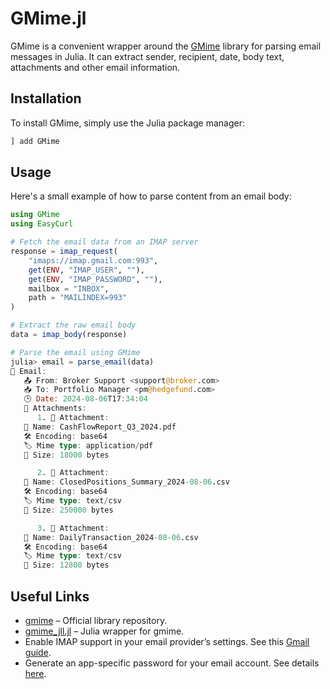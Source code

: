 # GMime.jl

GMime is a convenient wrapper around the [GMime](https://github.com/jstedfast/gmime) library for parsing email messages in Julia. It can extract sender, recipient, date, body text, attachments and other email information.

## Installation

To install GMime, simply use the Julia package manager:

```julia
] add GMime
```

## Usage

Here's a small example of how to parse content from an email body:

```julia
using GMime
using EasyCurl

# Fetch the email data from an IMAP server
response = imap_request(
    "imaps://imap.gmail.com:993",
    get(ENV, "IMAP_USER", ""),
    get(ENV, "IMAP_PASSWORD", ""),
    mailbox = "INBOX",
    path = "MAILINDEX=993"
)

# Extract the raw email body
data = imap_body(response)

# Parse the email using GMime
julia> email = parse_email(data)
📧 Email:
   📤 From: Broker Support <support@broker.com>
   📥 To: Portfolio Manager <pm@hedgefund.com>
   🕒 Date: 2024-08-06T17:34:04
   📎 Attachments:
      1. 📎 Attachment:
   📄 Name: CashFlowReport_Q3_2024.pdf
   🛠️ Encoding: base64
   🏷 Mime type: application/pdf
   📏 Size: 18000 bytes

      2. 📎 Attachment:
   📄 Name: ClosedPositions_Summary_2024-08-06.csv
   🛠️ Encoding: base64
   🏷 Mime type: text/csv
   📏 Size: 250000 bytes

      3. 📎 Attachment:
   📄 Name: DailyTransaction_2024-08-06.csv
   🛠️ Encoding: base64
   🏷 Mime type: text/csv
   📏 Size: 12800 bytes
```

## Useful Links

- [gmime](https://github.com/jstedfast/gmime) – Official library repository.  
- [gmime_jll.jl](https://github.com/JuliaBinaryWrappers/gmime_jll.jl) – Julia wrapper for gmime.  
- Enable IMAP support in your email provider’s settings. See this [Gmail guide](https://support.getmailbird.com/hc/en-us/articles/220106527-Enabling-IMAP-for-Gmail).  
- Generate an app-specific password for your email account. See details [here](https://support.google.com/accounts/answer/185833?hl=en).  
